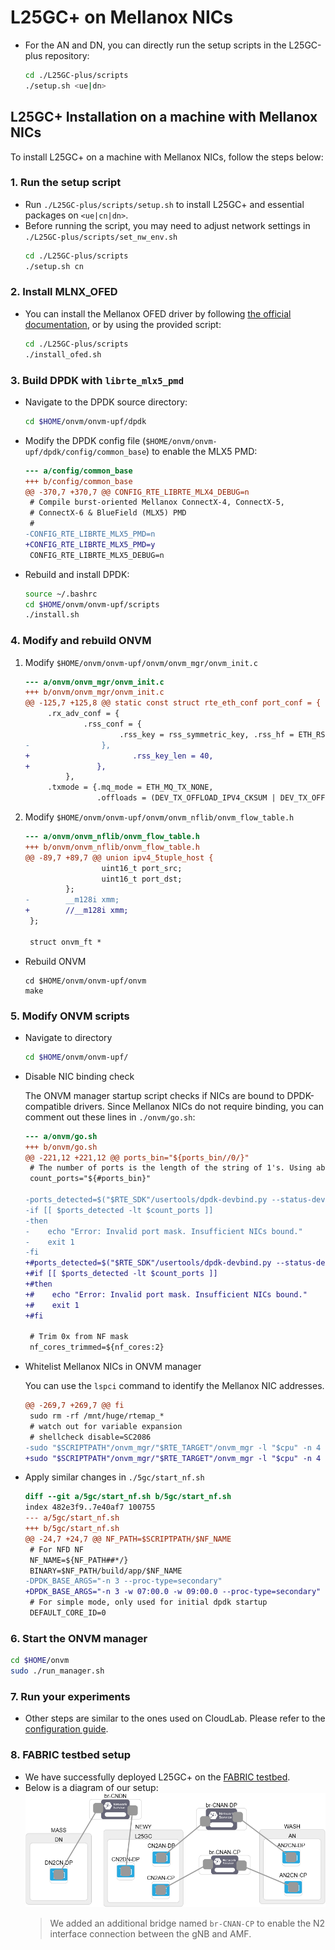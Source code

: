 # L25GC+ on Mellanox NICs
- For the AN and DN, you can directly run the setup scripts in the L25GC-plus repository:
    ```bash
    cd ./L25GC-plus/scripts 
    ./setup.sh <ue|dn>
    ```

## L25GC+ Installation on a machine with Mellanox NICs
To install L25GC+ on a machine with Mellanox NICs, follow the steps below:

### 1. Run the setup script
- Run `./L25GC-plus/scripts/setup.sh` to install L25GC+ and essential packages on `<ue|cn|dn>`.
- Before running the script, you may need to adjust network settings in  `./L25GC-plus/scripts/set_nw_env.sh`
    ```bash
    cd ./L25GC-plus/scripts
    ./setup.sh cn
    ```

### 2. Install MLNX_OFED
- You can install the Mellanox OFED driver by following [the official documentation](https://network.nvidia.com/products/infiniband-drivers/linux/mlnx_ofed/), or by using the provided script:
    ```bash
    cd ./L25GC-plus/scripts
    ./install_ofed.sh
    ```

### 3. Build DPDK with `librte_mlx5_pmd`
- Navigate to the DPDK source directory:
    ```bash
    cd $HOME/onvm/onvm-upf/dpdk
    ```
- Modify the DPDK config file (`$HOME/onvm/onvm-upf/dpdk/config/common_base`) to enable the MLX5 PMD:
    ```diff
    --- a/config/common_base
    +++ b/config/common_base
    @@ -370,7 +370,7 @@ CONFIG_RTE_LIBRTE_MLX4_DEBUG=n
     # Compile burst-oriented Mellanox ConnectX-4, ConnectX-5,
     # ConnectX-6 & BlueField (MLX5) PMD
     #
    -CONFIG_RTE_LIBRTE_MLX5_PMD=n
    +CONFIG_RTE_LIBRTE_MLX5_PMD=y
     CONFIG_RTE_LIBRTE_MLX5_DEBUG=n
    ```
- Rebuild and install DPDK:
    ```bash
    source ~/.bashrc
    cd $HOME/onvm/onvm-upf/scripts
    ./install.sh
    ```
    
### 4. Modify and rebuild ONVM
1. Modify `$HOME/onvm/onvm-upf/onvm/onvm_mgr/onvm_init.c`
    ```diff
    --- a/onvm/onvm_mgr/onvm_init.c
    +++ b/onvm/onvm_mgr/onvm_init.c
    @@ -125,7 +125,8 @@ static const struct rte_eth_conf port_conf = {
         .rx_adv_conf = {
                 .rss_conf = {
                         .rss_key = rss_symmetric_key, .rss_hf = ETH_RSS_IP | ETH_RSS_UDP | ETH_RSS_TCP | ETH_RSS_L2_PAYLOAD,
    -                },
    +                       .rss_key_len = 40,
    +               },
             },
         .txmode = {.mq_mode = ETH_MQ_TX_NONE,
                    .offloads = (DEV_TX_OFFLOAD_IPV4_CKSUM | DEV_TX_OFFLOAD_UDP_CKSUM | DEV_TX_OFFLOAD_TCP_CKSUM)},
    ```
2. Modify `$HOME/onvm/onvm-upf/onvm/onvm_nflib/onvm_flow_table.h`
    ```diff
    --- a/onvm/onvm_nflib/onvm_flow_table.h
    +++ b/onvm/onvm_nflib/onvm_flow_table.h
    @@ -89,7 +89,7 @@ union ipv4_5tuple_host {
                     uint16_t port_src;
                     uint16_t port_dst;
             };
    -        __m128i xmm;
    +        //__m128i xmm;
     };

     struct onvm_ft *
    ```
- Rebuild ONVM
    ```
    cd $HOME/onvm/onvm-upf/onvm
    make
    ```
    
### 5. Modify ONVM scripts
- Navigate to directory
    ```bash
    cd $HOME/onvm/onvm-upf/
    ```
- Disable NIC binding check
    
    The ONVM manager startup script checks if NICs are bound to DPDK-compatible drivers. Since Mellanox NICs do not require binding, you can comment out these lines in `./onvm/go.sh`:
    ```diff
    --- a/onvm/go.sh
    +++ b/onvm/go.sh
    @@ -221,12 +221,12 @@ ports_bin="${ports_bin//0/}"
     # The number of ports is the length of the string of 1's. Using above example: 1111 -> 4
     count_ports="${#ports_bin}"

    -ports_detected=$("$RTE_SDK"/usertools/dpdk-devbind.py --status-dev net | sed '/Network devices using kernel driver/q' | grep -c "drv")
    -if [[ $ports_detected -lt $count_ports ]]
    -then
    -    echo "Error: Invalid port mask. Insufficient NICs bound."
    -    exit 1
    -fi
    +#ports_detected=$("$RTE_SDK"/usertools/dpdk-devbind.py --status-dev net | sed '/Network devices using kernel driver/q' | grep -c "drv")
    +#if [[ $ports_detected -lt $count_ports ]]
    +#then
    +#    echo "Error: Invalid port mask. Insufficient NICs bound."
    +#    exit 1
    +#fi

     # Trim 0x from NF mask
     nf_cores_trimmed=${nf_cores:2}
    ```
- Whitelist Mellanox NICs in ONVM manager
    
    You can use the `lspci` command to identify the Mellanox NIC addresses.
    ```diff
    @@ -269,7 +269,7 @@ fi
     sudo rm -rf /mnt/huge/rtemap_*
     # watch out for variable expansion
     # shellcheck disable=SC2086
    -sudo "$SCRIPTPATH"/onvm_mgr/"$RTE_TARGET"/onvm_mgr -l "$cpu" -n 4 --proc-type=primary ${virt_addr} -- -p ${ports} -n ${nf_cores} ${num_srvc} ${def_srvc} ${stats} ${stats_sleep_time} ${verbosity_level} ${ttl} ${packet_limit} ${shared_cpu_flag}
    +sudo "$SCRIPTPATH"/onvm_mgr/"$RTE_TARGET"/onvm_mgr -l "$cpu" -n 4 --proc-type=primary -w 07:00.0 -w 09:00.0 ${virt_addr} -- -p ${ports} -n ${nf_cores} ${num_srvc} ${def_srvc} ${stats} ${stats_sleep_time} ${verbosity_level} ${ttl} ${packet_limit} ${shared_cpu_flag}
    ``` 
    
- Apply similar changes in `./5gc/start_nf.sh`
    ```diff
    diff --git a/5gc/start_nf.sh b/5gc/start_nf.sh
    index 482e3f9..7e40af7 100755
    --- a/5gc/start_nf.sh
    +++ b/5gc/start_nf.sh
    @@ -24,7 +24,7 @@ NF_PATH=$SCRIPTPATH/$NF_NAME
     # For NFD NF
     NF_NAME=${NF_PATH##*/}
     BINARY=$NF_PATH/build/app/$NF_NAME
    -DPDK_BASE_ARGS="-n 3 --proc-type=secondary"
    +DPDK_BASE_ARGS="-n 3 -w 07:00.0 -w 09:00.0 --proc-type=secondary"
     # For simple mode, only used for initial dpdk startup
     DEFAULT_CORE_ID=0
    ```

### 6. Start the ONVM manager
```bash
cd $HOME/onvm
sudo ./run_manager.sh
```

### 7. Run your experiments
- Other steps are similar to the ones used on CloudLab. Please refer to the [configuration guide](https://github.com/nycu-ucr/L25GC-plus/tree/main/docs/config).

### 8. FABRIC testbed setup
- We have successfully deployed L25GC+ on the [FABRIC testbed](https://portal.fabric-testbed.net/).
- Below is a diagram of our setup:
    ![FABRIC Topology](./images/FABRIC.png)
    > We added an additional bridge named `br-CNAN-CP` to enable the N2 interface connection between the gNB and AMF.
        
